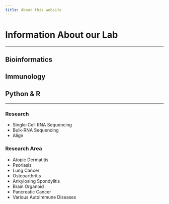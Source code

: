 ```yaml
---
title: About this website
---
```


# Information About our Lab
---
## Bioinformatics
## Immunology
## Python & R
---

### Research

* Single-Cell RNA Sequencing
* Bulk-RNA Sequencing
* Align

### Research Area

* Atopic Dermatitis
* Psoriasis
* Lung Cancer
* Osteoarthritis
* Ankylosing Spondylitis
* Brain Organoid
* Pancreatic Cancer
* Various AutoImmune Diseases
